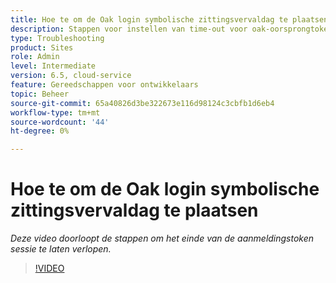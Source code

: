 ```yaml
---
title: Hoe te om de Oak login symbolische zittingsvervaldag te plaatsen
description: Stappen voor instellen van time-out voor oak-oorsprongtoken
type: Troubleshooting
product: Sites
role: Admin
level: Intermediate
version: 6.5, cloud-service
feature: Gereedschappen voor ontwikkelaars
topic: Beheer
source-git-commit: 65a40826d3be322673e116d98124c3cbfb1d6eb4
workflow-type: tm+mt
source-wordcount: '44'
ht-degree: 0%

---
```


# Hoe te om de Oak login symbolische zittingsvervaldag te plaatsen

*Deze video doorloopt de stappen om het einde van de aanmeldingstoken sessie te laten verlopen.*

>[!VIDEO](https://video.tv.adobe.com/v/335468?quality=9&learn=on)
